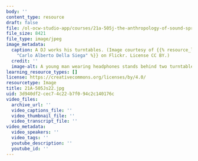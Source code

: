 ```yaml
---
body: ''
content_type: resource
draft: false
file: /ol-ocw-studio-app/courses/21a-505j-the-anthropology-of-sound-spring-2022/21a-505js22.jpg
file_size: 8421
file_type: image/jpeg
image_metadata:
  caption: A DJ works his turntables. (Image courtesy of {{% resource_link "29c2bd98-8468-4d2e-b01b-8988efba78ef"
    "Carlo Alberto Della Siega" %}} on Flickr. License CC BY.)
  credit: ''
  image-alt: A young man wearing headphones stands behind two turntables.
learning_resource_types: []
license: https://creativecommons.org/licenses/by/4.0/
resourcetype: Image
title: 21A-505Js22.jpg
uid: 3d940df2-cec7-4c22-b7f0-94c2c140176c
video_files:
  archive_url: ''
  video_captions_file: ''
  video_thumbnail_file: ''
  video_transcript_file: ''
video_metadata:
  video_speakers: ''
  video_tags: ''
  youtube_description: ''
  youtube_id: ''
---
```


